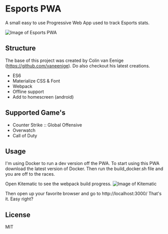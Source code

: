 # Esports PWA

A small easy to use Progressive Web App used to track Esports stats.

![Image of Esports PWA](https://user-images.githubusercontent.com/7496187/27261192-2a8df0ea-543e-11e7-85b9-9cd67d859e68.png)

## Structure
The base of this project was created by Colin van Eenige (https://github.com/vaneenige).
Do also checkout his latest creations.

- ES6
- Materialize CSS & Font
- Webpack
- Offline support
- Add to homescreen (android)

## Supported Game's
- Counter Strike :: Global Offensive
- Overwatch
- Call of Duty

## Usage
I'm using Docker to run a dev version off the PWA.
To start using this PWA download the latest version of Docker.
Then run the build_docker.sh file and you are off to the races.

Open Kitematic to see the webpack build progress.
![Image of Kitematic](https://user-images.githubusercontent.com/7496187/27261114-bd3a3a40-543c-11e7-8db4-74b3c44421f7.png)

Then open up your favorite browser and go to http://localhost:3000/
That's it. Easy right?

## License

MIT
